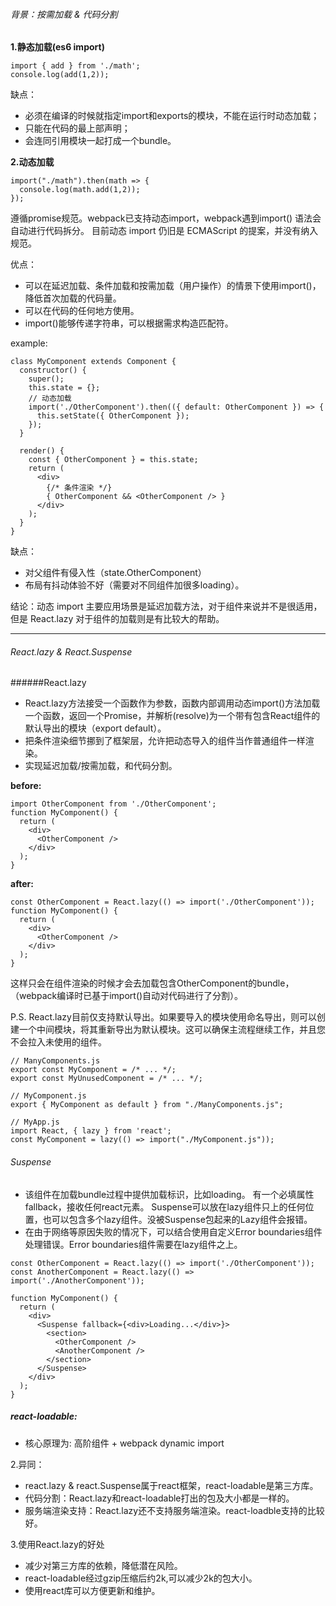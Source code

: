 ###### 背景：按需加载 & 代码分割


**1.静态加载(es6 import)**

```
import { add } from './math'; 
console.log(add(1,2));
```

缺点：

*  必须在编译的时候就指定import和exports的模块，不能在运行时动态加载；
* 只能在代码的最上部声明；
* 会连同引用模块一起打成一个bundle。

**2.动态加载**

```
import("./math").then(math => {
  console.log(math.add(1,2));
});
```
遵循promise规范。webpack已支持动态import，webpack遇到import() 语法会自动进行代码拆分。 目前动态 import 仍旧是 ECMAScript 的提案，并没有纳入规范。

优点：

 - 可以在延迟加载、条件加载和按需加载（用户操作）的情景下使用import()，降低首次加载的代码量。
 - 可以在代码的任何地方使用。
 - import()能够传递字符串，可以根据需求构造匹配符。
 
example:

```
class MyComponent extends Component {
  constructor() {
    super();
    this.state = {};
    // 动态加载
    import('./OtherComponent').then(({ default: OtherComponent }) => {
      this.setState({ OtherComponent });
    });
  }
  
  render() {
    const { OtherComponent } = this.state;
    return (
      <div>
        {/* 条件渲染 */}
        { OtherComponent && <OtherComponent /> }
      </div>
    );
  }
}
```

缺点：

 * 对父组件有侵入性（state.OtherComponent）
 * 布局有抖动体验不好（需要对不同组件加很多loading）。
 

结论：动态 import 主要应用场景是延迟加载方法，对于组件来说并不是很适用，但是 React.lazy 对于组件的加载则是有比较大的帮助。
***

###### React.lazy & React.Suspense

######React.lazy

-  React.lazy方法接受一个函数作为参数，函数内部调用动态import()方法加载一个函数，返回一个Promise，并解析(resolve)为一个带有包含React组件的默认导出的模块（export default）。
-  把条件渲染细节挪到了框架层，允许把动态导入的组件当作普通组件一样渲染。
-  实现延迟加载/按需加载，和代码分割。

**before:**

```
import OtherComponent from './OtherComponent';
function MyComponent() {
  return (
    <div>
      <OtherComponent />
    </div>
  );
}
```

**after:**

```
const OtherComponent = React.lazy(() => import('./OtherComponent'));
function MyComponent() {
  return (
    <div>
      <OtherComponent />
    </div>
  );
}
```

这样只会在组件渲染的时候才会去加载包含OtherComponent的bundle，（webpack编译时已基于import()自动对代码进行了分割）。

P.S.   React.lazy目前仅支持默认导出。如果要导入的模块使用命名导出，则可以创建一个中间模块，将其重新导出为默认模块。这可以确保主流程继续工作，并且您不会拉入未使用的组件。

```
// ManyComponents.js
export const MyComponent = /* ... */;
export const MyUnusedComponent = /* ... */;
```
```
// MyComponent.js
export { MyComponent as default } from "./ManyComponents.js";
```
```
// MyApp.js
import React, { lazy } from 'react';
const MyComponent = lazy(() => import("./MyComponent.js"));
```

###### Suspense 
 
-  该组件在加载bundle过程中提供加载标识，比如loading。  有一个必填属性fallback，接收任何react元素。 Suspense可以放在lazy组件只上的任何位置，也可以包含多个lazy组件。没被Suspense包起来的Lazy组件会报错。
- 在由于网络等原因失败的情况下，可以结合使用自定义Error boundaries组件处理错误。Error boundaries组件需要在lazy组件之上。

```
const OtherComponent = React.lazy(() => import('./OtherComponent'));
const AnotherComponent = React.lazy(() => import('./AnotherComponent'));

function MyComponent() {
  return (
    <div>
      <Suspense fallback={<div>Loading...</div>}>
        <section>
          <OtherComponent />
          <AnotherComponent />
        </section>
      </Suspense>
    </div>
  );
}
```

##### react-loadable:
- 核心原理为: 高阶组件 + webpack dynamic import

2.异同：

- react.lazy & react.Suspense属于react框架，react-loadable是第三方库。 
- 代码分割：React.lazy和react-loadable打出的包及大小都是一样的。 
- 服务端渲染支持：React.lazy还不支持服务端渲染。react-loadble支持的比较好。

3.使用React.lazy的好处

- 减少对第三方库的依赖，降低潜在风险。
- react-loadable经过gzip压缩后约2k,可以减少2k的包大小。
- 使用react库可以方便更新和维护。